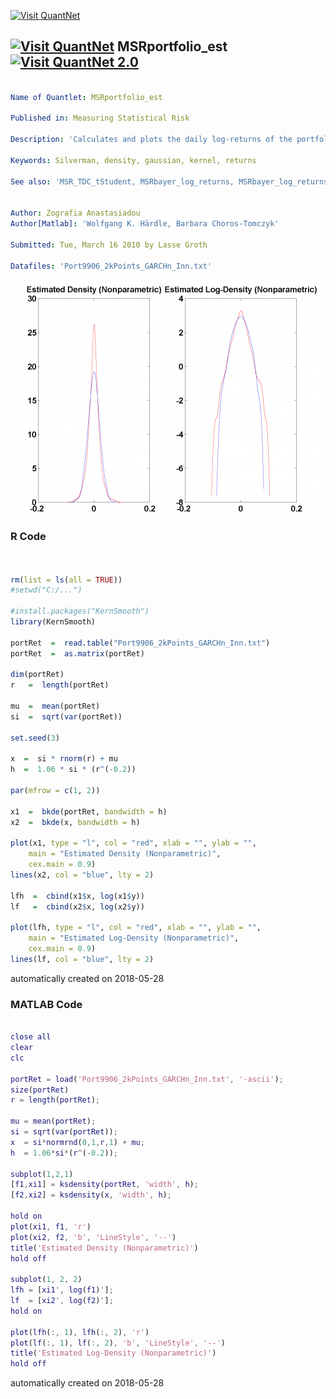 [<img src="https://github.com/QuantLet/Styleguide-and-FAQ/blob/master/pictures/banner.png" width="888" alt="Visit QuantNet">](http://quantlet.de/)

## [<img src="https://github.com/QuantLet/Styleguide-and-FAQ/blob/master/pictures/qloqo.png" alt="Visit QuantNet">](http://quantlet.de/) **MSRportfolio_est** [<img src="https://github.com/QuantLet/Styleguide-and-FAQ/blob/master/pictures/QN2.png" width="60" alt="Visit QuantNet 2.0">](http://quantlet.de/)

```yaml

Name of Quantlet: MSRportfolio_est

Published in: Measuring Statistical Risk

Description: 'Calculates and plots the daily log-returns of the portfolio from 1992 to 2006 and the estimated density and log-density, respectively (nonparametric), kernel density estimator, gaussian kernel, bandwidth given by Silverman''s rule-of-thumb.'

Keywords: Silverman, density, gaussian, kernel, returns

See also: 'MSR_TDC_tStudent, MSRbayer_log_returns, MSRbayer_log_returns, MSRevt3, MSRstdlogret, MSRtail_dep_normal, MSRtail_dep_tStudent, MSRvar_block_max, MSRvar_block_max_params, MSRvar_clayton_GARCHn'


Author: Zografia Anastasiadou
Author[Matlab]: 'Wolfgang K. Härdle, Barbara Choros-Tomczyk'

Submitted: Tue, March 16 2010 by Lasse Groth

Datafiles: 'Port9906_2kPoints_GARCHn_Inn.txt'
```

![Picture1](MSRportfolio_est.png)

### R Code
```r


rm(list = ls(all = TRUE))
#setwd("C:/...")

#install.packages("KernSmooth")
library(KernSmooth)

portRet  =  read.table("Port9906_2kPoints_GARCHn_Inn.txt")
portRet  =  as.matrix(portRet)

dim(portRet)
r   =  length(portRet)

mu  =  mean(portRet)
si  =  sqrt(var(portRet))

set.seed(3)

x  =  si * rnorm(r) + mu
h  =  1.06 * si * (r^(-0.2))

par(mfrow = c(1, 2))

x1  =  bkde(portRet, bandwidth = h)
x2  =  bkde(x, bandwidth = h)

plot(x1, type = "l", col = "red", xlab = "", ylab = "", 
    main = "Estimated Density (Nonparametric)", 
    cex.main = 0.9)
lines(x2, col = "blue", lty = 2)

lfh  =  cbind(x1$x, log(x1$y))
lf   =  cbind(x2$x, log(x2$y))

plot(lfh, type = "l", col = "red", xlab = "", ylab = "", 
    main = "Estimated Log-Density (Nonparametric)", 
    cex.main = 0.9) 
lines(lf, col = "blue", lty = 2)
```

automatically created on 2018-05-28

### MATLAB Code
```matlab

close all
clear 
clc

portRet = load('Port9906_2kPoints_GARCHn_Inn.txt', '-ascii');
size(portRet)
r = length(portRet);

mu = mean(portRet);
si = sqrt(var(portRet));
x  = si*normrnd(0,1,r,1) + mu;         
h  = 1.06*si*(r^(-0.2));

subplot(1,2,1)
[f1,xi1] = ksdensity(portRet, 'width', h); 
[f2,xi2] = ksdensity(x, 'width', h);

hold on
plot(xi1, f1, 'r')
plot(xi2, f2, 'b', 'LineStyle', '--')
title('Estimated Density (Nonparametric)')
hold off

subplot(1, 2, 2)
lfh = [xi1', log(f1)'];
lf  = [xi2', log(f2)'];
hold on

plot(lfh(:, 1), lfh(:, 2), 'r')
plot(lf(:, 1), lf(:, 2), 'b', 'LineStyle', '--')
title('Estimated Log-Density (Nonparametric)')
hold off
```

automatically created on 2018-05-28